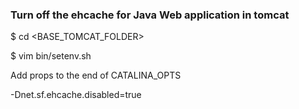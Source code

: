 ### Turn off the ehcache for Java Web application in tomcat
$ cd <BASE_TOMCAT_FOLDER>

$ vim bin/setenv.sh

Add props to the end of CATALINA_OPTS

-Dnet.sf.ehcache.disabled=true